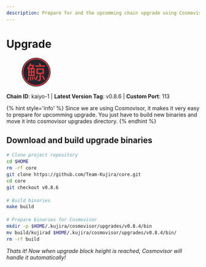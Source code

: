 ```yaml
---
description: Prepare for and the upcomming chain upgrade using Cosmovisor.
---
```


# Upgrade

<figure><img src="https://raw.githubusercontent.com/kj89/cosmos-images/main/logos/kujira.png" alt=""><figcaption></figcaption></figure>

**Chain ID**: kaiyo-1 | **Latest Version Tag**: v0.8.6 | **Custom Port**: 113

{% hint style='info' %}
Since we are using Cosmovisor, it makes it very easy to prepare for upcomming upgrade.
You just have to build new binaries and move it into cosmovisor upgrades directory.
{% endhint %}

## Download and build upgrade binaries

```bash
# Clone project repository
cd $HOME
rm -rf core
git clone https://github.com/Team-Kujira/core.git
cd core
git checkout v0.8.6

# Build binaries
make build

# Prepare binaries for Cosmovisor
mkdir -p $HOME/.kujira/cosmovisor/upgrades/v0.8.4/bin
mv build/kujirad $HOME/.kujira/cosmovisor/upgrades/v0.8.4/bin/
rm -rf build
```

*Thats it! Now when upgrade block height is reached, Cosmovisor will handle it automatically!*
